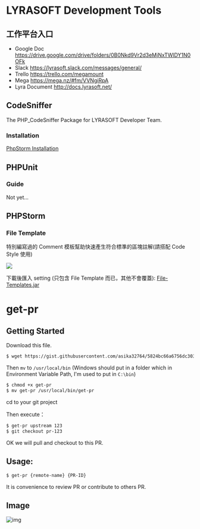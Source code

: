 # LYRASOFT Development Tools

## 工作平台入口

- Google Doc https://drive.google.com/drive/folders/0B0Nkd9Vr2d3eMjNxTWlDY1N0OFk
- Slack https://lyrasoft.slack.com/messages/general/
- Trello https://trello.com/megamount
- Mega https://mega.nz/#fm/VVNgiRpA
- Lyra Document http://docs.lyrasoft.net/

## CodeSniffer

The PHP_CodeSniffer Package for LYRASOFT Developer Team.

### Installation

[PhpStorm Installation](doc/PhpStormSetup.markdown)

## PHPUnit

### Guide

Not yet...

## PHPStorm

### File Template

特別編寫過的 Comment 模板幫助快速產生符合標準的區塊註解(請搭配 Code Style 使用)

![](http://cl.ly/T4w8/p-2013-12-23-2.jpg)

下載後匯入 setting (只包含 File Template 而已，其他不會覆蓋): [File-Templates.jar](Editor/PHPStorm/File-Templates.jar)

# get-pr

## Getting Started

Download this file.

``` bash
$ wget https://gist.githubusercontent.com/asika32764/5824bc66a6756dc3031e/raw/92f072b3c1737553bf08be2fa9695c094e607ae6/get-pr
```

Then `mv` to `/usr/local/bin` (Windows should put in a folder which in Environment Variable Path, I'm used to put in `C:\bin`)

``` bash
$ chmod +x get-pr
$ mv get-pr /usr/local/bin/get-pr
```

cd to your git project

Then execute：

``` bash
$ get-pr upstream 123
$ git checkout pr-123
```

OK we will pull and checkout to this PR.

## Usage:

``` bash
$ get-pr {remote-name} {PR-ID}
```

It is convenience to review PR or contribute to others PR.

## Image

![img](https://cloud.githubusercontent.com/assets/1639206/4159871/ee88022a-34ab-11e4-8e86-43db332579ed.png)
